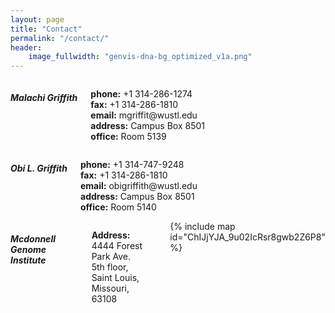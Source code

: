 ```yaml
---
layout: page
title: "Contact"
permalink: "/contact/"
header:
    image_fullwidth: "genvis-dna-bg_optimized_v1a.png"
---
```


<div class="row">
    <div class="small-6 columns">
        <h5>Malachi Griffith</h5>
        <p>
          <b>phone:</b> +1 314-286-1274<br>
          <b>fax:</b> +1 314-286-1810<br>
          <b>email:</b> mgriffit@wustl.edu<br>
          <b>address:</b> Campus Box 8501<br>
          <b>office:</b> Room 5139<br>
        </p>
    </div>
    <div class="small-6 columns">
    <h5>Obi L. Griffith</h5>
    <p>
      <b>phone:</b> +1 314-747-9248<br>
      <b>fax:</b> +1 314-286-1810<br>
      <b>email:</b> obigriffith@wustl.edu<br>
      <b>address:</b> Campus Box 8501<br>
      <b>office:</b> Room 5140<br>
    </p>
    </div>
</div>

<div class="row">
    <div class="small-12 small-centered columns">
        <h5>Mcdonnell Genome Institute</h5>
        <p>
          <b>Address:</b><br> 4444 Forest Park Ave.<br>
          5th floor,<br>
          Saint Louis, Missouri, 63108<br>
        </p>
        {% include map id="ChIJjYJA_9u02IcRsr8gwb2Z6P8" %}
    </div>
</div>

